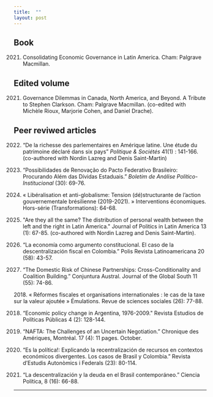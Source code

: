 ```yaml
---
title:  ""
layout: post
---
```



## Book 

2021. Consolidating Economic Governance in Latin America. Cham: Palgrave Macmillan. 


## Edited volume 

2021. Governance Dilemmas in Canada, North America, and Beyond. A Tribute to Stephen Clarkson. Cham: Palgrave Macmillan. (co-edited with Michèle Rioux, Marjorie Cohen, and Daniel Drache).


## Peer reviwed articles

2022. “De la richesse des parlementaires en Amérique latine. Une étude du patrimoine déclaré dans six pays” _Politique & Sociétés_ 41(1) : 141-166. (co-authored with Nordin Lazreg and Denis Saint-Martin)


2021. “Possibilidades de Renovação do Pacto Federativo Brasileiro: Procurando Além das Dívidas Estaduais.” _Boletim de Análise Político-Institucional_ (30): 69-76.


2021. « Libéralisation et anti-globalisme: Tension (dé)structurante de l’action gouvernementale brésilienne (2019-2021). » Interventions économiques. Hors-série (Transformations): 64-68. 


2021. "Are they all the same? The distribution of personal wealth between the left and the right in Latin America." Journal of Politics in Latin America 13 (1): 67-85. (co-authored with Nordin Lazreg and Denis Saint-Martin).


2021. “La economía como argumento constitucional. El caso de la descentralización fiscal en Colombia.” Polis Revista Latinoamericana 20 (58): 43-57. 


2020. “The Domestic Risk of Chinese Partnerships: Cross-Conditionality and Coalition Building.” Conjuntura Austral. Journal of the Global South 11 (55): 74-86. 


2018. « Réformes fiscales et organisations internationales : le cas de la taxe sur la valeur ajoutée » Émulations. Revue de sciences sociales (26): 77-88.  


2018. “Economic policy change in Argentina, 1976-2009." Revista Estudios de Políticas Públicas 4 (2): 128-144. 


2017. “NAFTA: The Challenges of an Uncertain Negotiation.” Chronique des Amériques, Montréal. 17 (4): 11 pages. October.  


2016. “Es la política!: Explicando la recentralización de recursos en contextos económicos divergentes. Los casos de Brasil y Colombia.” Revista d’Estudis Autonòmics i Federals (23): 80-114. 


2013. “La descentralización y la deuda en el Brasil contemporáneo.” Ciencia Política, 8 (16): 66-88.  


---
